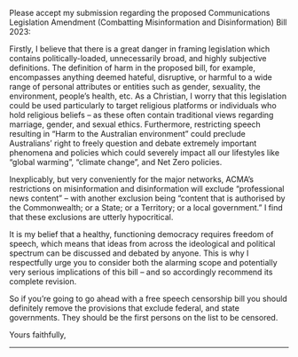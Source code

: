 Please accept my submission regarding the proposed Communications Legislation Amendment (Combatting Misinformation and
Disinformation) Bill 2023:

Firstly, I believe that there is a great danger in framing legislation which contains politically-loaded, unnecessarily broad, and
highly subjective definitions. The definition of harm in the proposed bill, for example, encompasses anything deemed hateful,
disruptive, or harmful to a wide range of personal attributes or entities such as gender, sexuality, the environment, people’s health,
etc. As a Christian, I worry that this legislation could be used particularly to target religious platforms or individuals who hold
religious beliefs – as these often contain traditional views regarding marriage, gender, and sexual ethics. Furthermore, restricting
speech resulting in “Harm to the Australian environment” could preclude Australians’ right to freely question and debate
extremely important phenomena and policies which could severely impact all our lifestyles like “global warming”, “climate
change”, and Net Zero policies.

Inexplicably, but very conveniently for the major networks, ACMA’s restrictions on misinformation and disinformation will
exclude “professional news content” – with another exclusion being “content that is authorised by the Commonwealth; or a State;
or a Territory; or a local government.” I find that these exclusions are utterly hypocritical.

It is my belief that a healthy, functioning democracy requires freedom of speech, which means that ideas from across the
ideological and political spectrum can be discussed and debated by anyone. This is why I respectfully urge you to consider both
the alarming scope and potentially very serious implications of this bill – and so accordingly recommend its complete revision.

So if you’re going to go ahead with a free speech censorship bill you should definitely remove the provisions that exclude federal,
and state governments. They should be the first persons on the list to be censored.

Yours faithfully,


-----

